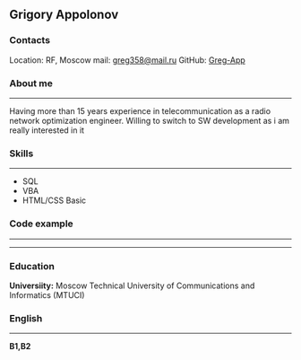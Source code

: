 ## Grigory Appolonov
### Contacts
Location: RF, Moscow 
mail: greg358@mail.ru
GitHub: [Greg-App](https://github.com/Greg-App) 

### About me
_______
Having more than 15 years experience in telecommunication as a radio network optimization engineer. Willing to switch to SW development as i am really interested in it
### Skills 
______
* SQL 
* VBA 
* HTML/CSS Basic 
### Code example 
______ 

______
### Education 
**Universiity:** Moscow Technical University of Communications and Informatics (MTUCI) 

### English 
______
**B1,B2**
